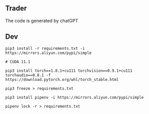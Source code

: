 ## Trader
The code is generated by chatGPT

## Dev

```shell
pip3 install -r requirements.txt -i https://mirrors.aliyun.com/pypi/simple

# CUDA 11.1

pip3 install torch==1.8.1+cu111 torchvision==0.9.1+cu111 torchaudio==0.8.1 -f https://download.pytorch.org/whl/torch_stable.html

pip3 freeze > requirements.txt

```

```shell
pip3 install pipenv -i https://mirrors.aliyun.com/pypi/simple

pipenv lock -r > requirements.txt
```